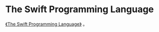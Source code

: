 # The Swift Programming Language

[《The Swift Programming Language》](https://github.com/numbbbbb/the-swift-programming-language-in-chinese) 。
